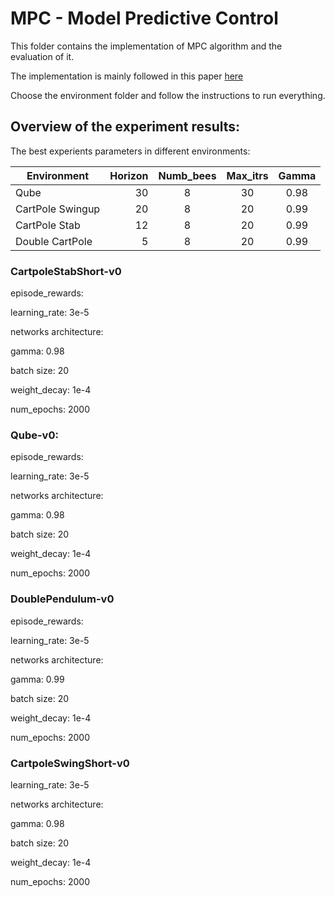 # MPC - Model Predictive Control

This folder contains the implementation of MPC algorithm and the evaluation of it.

The implementation is mainly followed in this paper [here](https://ieeexplore.ieee.org/abstract/document/8463189)

Choose the environment folder and follow the instructions to run everything.

## Overview of the experiment results:


The best experients parameters in different environments:

| Environment  | Horizon   |Numb\_bees  |   Max\_itrs  |  Gamma  |
| --------   | -----:  | :----: | :----: | :----: |
| Qube      |  30    |  8  | 30  |  0.98  | 
| CartPole Swingup |  20  | 8   | 20 |  0.99  |
| CartPole Stab   | 12  | 8  |  20 |  0.99  |
| Double CartPole    | 5  | 8 |  20 |  0.99  | 



### CartpoleStabShort-v0
   episode_rewards:
   
   learning_rate: 3e-5
   
   networks architecture:
   
   gamma: 0.98
   
   batch size: 20
   
   weight_decay: 1e-4
   
   num_epochs: 2000
   
### Qube-v0:
   episode_rewards:
   
   learning_rate: 3e-5
   
   networks architecture:
   
   gamma: 0.98
   
   batch size: 20
   
   weight_decay: 1e-4
   
   num_epochs: 2000
   
   
### DoublePendulum-v0
   episode_rewards:
   
   learning_rate: 3e-5
   
   networks architecture:
   
   gamma: 0.99
   
   batch size: 20

   weight_decay: 1e-4
   
   num_epochs: 2000

### CartpoleSwingShort-v0
   learning_rate: 3e-5
   
   networks architecture:
   
   gamma: 0.98
   
   batch size: 20
   
   weight_decay: 1e-4
   
   num_epochs: 2000

